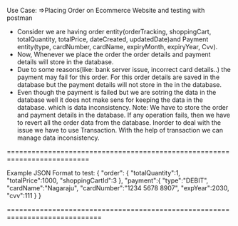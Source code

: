 Use Case:
=>Placing Order on Ecommerce Website and testing with postman
* Consider we are having order entity(orderTracking, shoppingCart, totalQuantity, totalPrice, dateCreated, updatedDate)and Payment entity(type, cardNumber, cardName, 
  expiryMonth, expiryYear, Cvv).
* Now, Whenever we place the order the order details and payment details will store in the database.
* Due to some reasons(like: bank server issue, incorrect card details..) the payment may fail for this order. For this order details are saved in the database but the 
  payment details will not store in the in the database.
* Even though the payment is failed but we are sotring the data in the database well it does not make sens for keeping the data in the database. which is data 
  inconsistency.
  Note: We have to store the order and payment details in the database. If any operation fails, then we have to revert all the order data from the database. Inorder to 
  deal with the issue we have to use Transaction.
  With the help of transaction we can manage data inconsistency.

==========================================================================

  Example JSON Format to test:
  {
    "order": {
	    "totalQuantity":1,
	    "totalPrice":1000,
        "shoppingCartId":3
    },
    "payment":{
        "type":"DEBIT",
	    "cardName":"Nagaraju",
	    "cardNumber":"1234 5678 8907",
	    "expYear":2030,
	    "cvv":111
    }
}

=============================================================================
